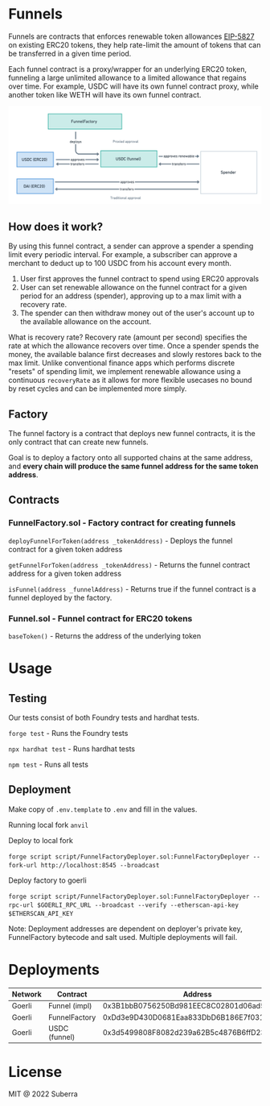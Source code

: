 # Funnels

Funnels are contracts that enforces renewable token allowances [EIP-5827](https://eips.ethereum.org/EIPS/eip-5827) on existing ERC20 tokens, they help rate-limit the amount of tokens that can be transferred in a given time period.

Each funnel contract is a proxy/wrapper for an underlying ERC20 token, funneling a large unlimited allowance to a limited allowance that regains over time. For example, USDC will have its own funnel contract proxy, while another token like WETH will have its own funnel contract.

![Funnels overview](overview.png)

## How does it work?

By using this funnel contract, a sender can approve a spender a spending limit every periodic interval. For example, a subscriber can approve a merchant to deduct up to 100 USDC from his account every month.

1. User first approves the funnel contract to spend using ERC20 approvals
2. User can set renewable allowance on the funnel contract for a given period for an address (spender), approving up to a max limit with a recovery rate. 
3. The spender can then withdraw money out of the user's account up to the available allowance on the account.

What is recovery rate? Recovery rate (amount per second) specifies the rate at which the allowance recovers over time. Once a spender spends the money, the available balance first decreases and slowly restores back to the max limit. Unlike conventional finance apps which performs discrete "resets" of spending limit, we implement renewable allowance using a continuous `recoveryRate` as it allows for more flexible usecases no bound by reset cycles and can be implemented more simply.

## Factory

The funnel factory is a contract that deploys new funnel contracts, it is the only contract that can create new funnels.

Goal is to deploy a factory onto all supported chains at the same address, and **every chain will produce the same funnel address for the same token address**. 

## Contracts

### FunnelFactory.sol - Factory contract for creating funnels

`deployFunnelForToken(address _tokenAddress)` - Deploys the funnel contract for a given token address

`getFunnelForToken(address _tokenAddress)` - Returns the funnel contract address for a given token address

`isFunnel(address _funnelAddress)` - Returns true if the funnel contract is a funnel deployed by the factory.

### Funnel.sol - Funnel contract for ERC20 tokens

`baseToken()` - Returns the address of the underlying token


# Usage

## Testing

Our tests consist of both Foundry tests and hardhat tests. 

`forge test` - Runs the Foundry tests

`npx hardhat test` - Runs hardhat tests

`npm test` - Runs all tests

## Deployment

Make copy of `.env.template` to `.env` and fill in the values.

Running local fork
`anvil`

Deploy to local fork

`forge script script/FunnelFactoryDeployer.sol:FunnelFactoryDeployer --fork-url http://localhost:8545 --broadcast`

Deploy factory to goerli

`forge script script/FunnelFactoryDeployer.sol:FunnelFactoryDeployer --rpc-url $GOERLI_RPC_URL --broadcast --verify --etherscan-api-key $ETHERSCAN_API_KEY`  

Note: Deployment addresses are dependent on deployer's private key, FunnelFactory bytecode and salt used. Multiple deployments will fail.

# Deployments

| Network | Contract      | Address                                    |
| ------- | ------------- | ------------------------------------------ |
| Goerli  | Funnel (impl) | 0x3B1bbB0756250Bd981EEC8C02801d06ad5F86B75 |
| Goerli  | FunnelFactory | 0xDd3e9D430D0681Eaa833DbD6B186E7f031f71837 |
| Goerli  | USDC (funnel) | 0x3d5499808F8082d239a62B5c4876B6ffD23526d5 |


# License 

MIT @ 2022 Suberra